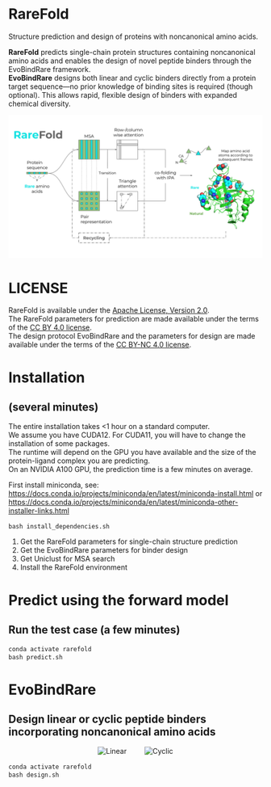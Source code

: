 # RareFold
Structure prediction and design of proteins with noncanonical amino acids.

**RareFold** predicts single-chain protein structures containing noncanonical amino acids and enables the design of novel peptide binders through the EvoBindRare framework. \
**EvoBindRare** designs both linear and cyclic binders directly from a protein target sequence—no prior knowledge of binding sites is required (though optional). This allows rapid, flexible design of binders with expanded chemical diversity.

<img src="./RareFold.svg"/>

# LICENSE
RareFold is available under the [Apache License, Version 2.0](http://www.apache.org/licenses/LICENSE-2.0).  \
The RareFold parameters for prediction are made available under the terms of the [CC BY 4.0 license](https://creativecommons.org/licenses/by/4.0/legalcode). \
The design protocol EvoBindRare and the parameters for design are made available under the terms of the [CC BY-NC 4.0 license](https://creativecommons.org/licenses/by-nc/4.0/).


# Installation
## (several minutes)
The entire installation takes <1 hour on a standard computer. \
We assume you have CUDA12. For CUDA11, you will have to change the installation of some packages. \
The runtime will depend on the GPU you have available and the size of the protein-ligand complex you are predicting. \
On an NVIDIA A100 GPU, the prediction time is a few minutes on average.

First install miniconda, see: https://docs.conda.io/projects/miniconda/en/latest/miniconda-install.html or https://docs.conda.io/projects/miniconda/en/latest/miniconda-other-installer-links.html


```
bash install_dependencies.sh
```

1. Get the RareFold parameters for single-chain structure prediction
2. Get the EvoBindRare parameters for binder design
3. Get Uniclust for MSA search
4. Install the RareFold environment

# Predict using the forward model
## Run the test case (a few minutes)
```
conda activate rarefold
bash predict.sh
```


# EvoBindRare
## Design linear or cyclic peptide binders incorporating noncanonical amino acids
<p align="center">
  <img alt="Linear" src="./linear.gif" width="45%">
&nbsp; &nbsp; &nbsp; &nbsp;
  <img alt="Cyclic" src="./cyclic.gif" width="45%">
</p>

```
conda activate rarefold
bash design.sh
```
